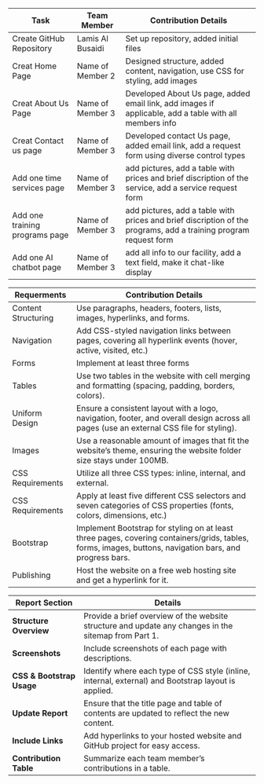 | Task | Team Member | Contribution Details |
|------------------------------|------------------|---------------------------------------------------|
| Create GitHub Repository | Lamis Al Busaidi | Set up repository, added initial files |
| Creat Home Page | Name of Member 2 | Designed structure, added content, navigation, use CSS for styling, add images |
| Creat About Us Page | Name of Member 3 | Developed About Us page, added email link, add images if applicable, add a table with all members info |
| Creat Contact us page | Name of Member 3 | Developed contact Us page, added email link, add a request form using diverse control types |
| Add one time services page | Name of Member 3 | add pictures, add a table with prices and brief discription of the service, add a service request form |
| Add one training programs page | Name of Member 3 | add pictures, add a table with prices and brief discription of the programs, add a training program request form |
| Add one AI chatbot page | Name of Member 3 | add all info to our facility, add a text field, make it chat-like display |



| Requerments | Contribution Details |
|------------------------------|---------------------------------------------------|
| Content Structuring | Use paragraphs, headers, footers, lists, images, hyperlinks, and forms. |
| Navigation | Add CSS-styled navigation links between pages, covering all hyperlink events (hover, active, visited, etc.) |
| Forms | Implement at least three forms |
| Tables | Use two tables in the website with cell merging and formatting (spacing, padding, borders, colors). |
| Uniform Design | Ensure a consistent layout with a logo, navigation, footer, and overall design across all pages (use an external CSS file for styling). |
| Images | Use a reasonable amount of images that fit the website’s theme, ensuring the website folder size stays under 100MB. |
| CSS Requirements | Utilize all three CSS types: inline, internal, and external. |
| CSS Requirements | Apply at least five different CSS selectors and seven categories of CSS properties (fonts, colors, dimensions, etc.) |
| Bootstrap | Implement Bootstrap for styling on at least three pages, covering containers/grids, tables, forms, images, buttons, navigation bars, and progress bars. |
| Publishing | Host the website on a free web hosting site and get a hyperlink for it. |


| **Report Section**            | **Details**                                                                                   |
|-------------------------------|-----------------------------------------------------------------------------------------------|
| **Structure Overview**        | Provide a brief overview of the website structure and update any changes in the sitemap from Part 1. |
| **Screenshots**               | Include screenshots of each page with descriptions.                                          |
| **CSS & Bootstrap Usage**     | Identify where each type of CSS style (inline, internal, external) and Bootstrap layout is applied. |
| **Update Report**             | Ensure that the title page and table of contents are updated to reflect the new content.     |
| **Include Links**             | Add hyperlinks to your hosted website and GitHub project for easy access.                    |
| **Contribution Table**        | Summarize each team member’s contributions in a table.                                       |

